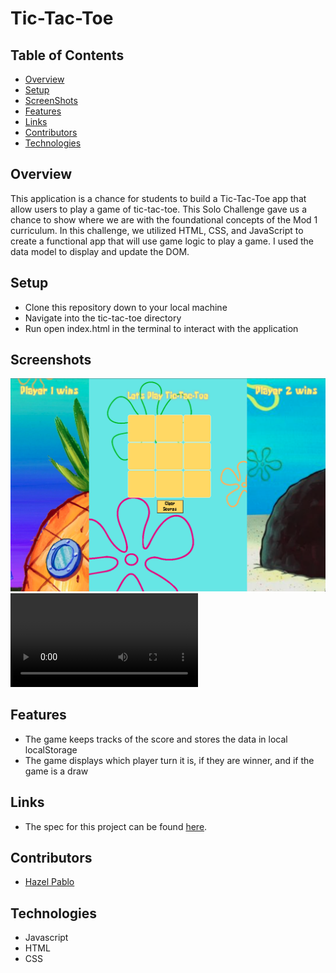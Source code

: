 # Tic-Tac-Toe

## Table of Contents
- [Overview](#Overview)
- [Setup](#Setup)
- [ScreenShots](#ScreenShots)
- [Features](#Features)
- [Links](#Links)
- [Contributors](#Contributors)
- [Technologies](#Technologies)


## Overview
This application is a chance for students to build a Tic-Tac-Toe app that allow users to play a game of tic-tac-toe. This Solo Challenge gave us a chance to show where we are with the foundational concepts of the Mod 1 curriculum. In this challenge, we utilized HTML, CSS, and JavaScript to create a functional app that will use game logic to play a game. I used the data model to display and update the DOM.


## Setup
- Clone this repository down to your local machine
- Navigate into the tic-tac-toe directory
- Run open index.html in the terminal to interact with the application

## Screenshots
![ScreenShot](assets/game.png)
![ScreenShot](assets/example.mov)

## Features
- The game keeps tracks of the score and stores the data in local localStorage
- The game displays which player turn it is, if they are winner, and if the game is a draw


## Links
- The spec for this project can be found [here](https://frontend.turing.edu/projects/module-1/tic-tac-toe-solo-v2.html).


## Contributors
- [Hazel Pablo](https://github.com/Hpablo08?tab=repositories)

## Technologies
  - Javascript
  - HTML
  - CSS

